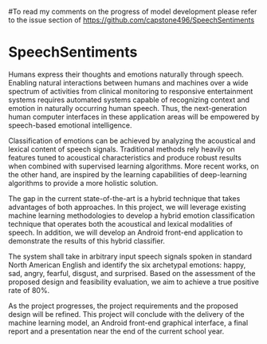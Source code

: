 #To read my comments on the progress of model development please refer to the issue section of https://github.com/capstone496/SpeechSentiments


# SpeechSentiments

Humans express their thoughts and emotions naturally through speech. Enabling natural interactions between humans and machines over a wide spectrum of activities from clinical monitoring to responsive entertainment systems requires automated systems capable of recognizing context and emotion in naturally occurring human speech. Thus, the next-generation human computer interfaces in these application areas will be empowered by speech-based emotional intelligence.

Classification of emotions can be achieved by analyzing the acoustical and lexical content of speech signals. Traditional methods rely heavily on features tuned to acoustical characteristics and produce robust results when combined with supervised learning algorithms. More recent works, on the other hand, are inspired by the learning capabilities of deep-learning algorithms to provide a more holistic solution.

The gap in the current state-of-the-art is a hybrid technique that takes advantages of both approaches. In this project, we will leverage existing machine learning methodologies to develop a hybrid emotion classification technique that operates both the acoustical and lexical modalities of speech. In addition, we will develop an Android front-end application to demonstrate the results of this hybrid classifier.

The system shall take in arbitrary input speech signals spoken in standard North American English and identify the six archetypal emotions: happy, sad, angry, fearful, disgust, and surprised.  Based on the assessment of the proposed design and feasibility evaluation, we aim to achieve a true positive rate of 80%.

As the project progresses, the project requirements and the proposed design will be refined. This project will conclude with the delivery of the machine learning model, an Android front-end graphical interface, a final report and a presentation near the end of the current school year.
